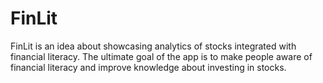 # FinLit
FinLit is an idea about showcasing analytics of stocks integrated with financial literacy.
The ultimate goal of the app is to make people aware of financial literacy and improve knowledge about investing in stocks.
